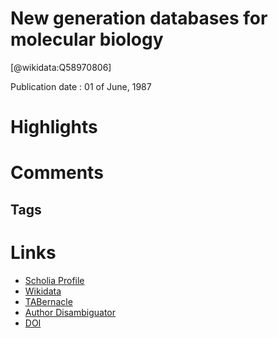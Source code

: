
New generation databases for molecular biology
==============================================
  
  [@wikidata:Q58970806]  
  
Publication date : 01 of June, 1987  

# Highlights

# Comments

## Tags

# Links
  
 * [Scholia Profile](https://scholia.toolforge.org/work/Q58970806)  
 * [Wikidata](https://www.wikidata.org/wiki/Q58970806)  
 * [TABernacle](https://tabernacle.toolforge.org/?#/tab/manual/Q58970806/P921%3BP4510)  
 * [Author Disambiguator](https://author-disambiguator.toolforge.org/work_item_oauth.php?id=Q58970806&batch_id=&match=1&author_list_id=&doit=Get+author+links+for+work)  
 * [DOI](https://doi.org/10.1038/327467A0)  
